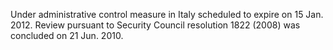  Under administrative control measure in Italy scheduled to expire on 15 Jan. 
2012. Review pursuant to Security Council resolution 1822 (2008) was concluded 
on 21 Jun. 2010. 
